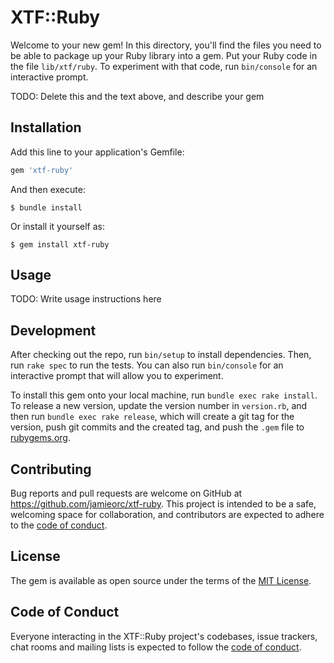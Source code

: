 # XTF::Ruby

Welcome to your new gem! In this directory, you'll find the files you need to be able to package up your Ruby library into a gem. Put your Ruby code in the file `lib/xtf/ruby`. To experiment with that code, run `bin/console` for an interactive prompt.

TODO: Delete this and the text above, and describe your gem

## Installation

Add this line to your application's Gemfile:

```ruby
gem 'xtf-ruby'
```

And then execute:

    $ bundle install

Or install it yourself as:

    $ gem install xtf-ruby

## Usage

TODO: Write usage instructions here

## Development

After checking out the repo, run `bin/setup` to install dependencies. Then, run `rake spec` to run the tests. You can also run `bin/console` for an interactive prompt that will allow you to experiment.

To install this gem onto your local machine, run `bundle exec rake install`. To release a new version, update the version number in `version.rb`, and then run `bundle exec rake release`, which will create a git tag for the version, push git commits and the created tag, and push the `.gem` file to [rubygems.org](https://rubygems.org).

## Contributing

Bug reports and pull requests are welcome on GitHub at https://github.com/jamieorc/xtf-ruby. This project is intended to be a safe, welcoming space for collaboration, and contributors are expected to adhere to the [code of conduct](https://github.com/jamieorc/xtf-ruby/blob/gem-conversion/CODE_OF_CONDUCT.md).

## License

The gem is available as open source under the terms of the [MIT License](https://opensource.org/licenses/MIT).

## Code of Conduct

Everyone interacting in the XTF::Ruby project's codebases, issue trackers, chat rooms and mailing lists is expected to follow the [code of conduct](https://github.com/jamieorc/xtf-ruby/blob/gem-conversion/CODE_OF_CONDUCT.md).
